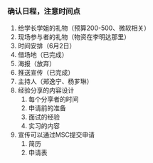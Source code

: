 ### 确认日程，注意时间点

1. 给学长学姐的礼物（预算200-500、微软相关）
2. 现场参与者的礼物（物资在李明达那里）
3. 时间安排（6月2日）
4. 借场地（已完成）
5. 海报（放弃）
6. 推送宣传（已完成）
7. 主持人（郑逸宁、杨芗琳）
8. 经验分享的内容设计
   1. 每个分享者的时间
   2. 申请前的准备
   3. 面试的经验
   4. 实习的内容
9. 宣传可以通过MSC提交申请
   1. 简历
   2. 申请表